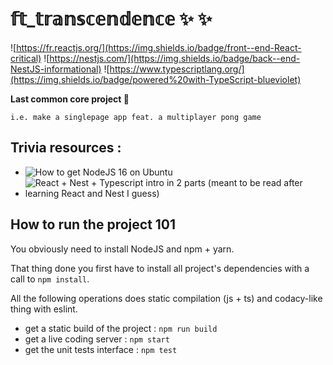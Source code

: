 # 𝕗𝕥_𝕥𝕣𝕒𝕟𝕤𝕔𝕖𝕟𝕕𝕖𝕟𝕔𝕖 ✨ ✨
![https://fr.reactjs.org/](https://img.shields.io/badge/front--end-React-critical) ![https://nestjs.com/](https://img.shields.io/badge/back--end-NestJS-informational) ![https://www.typescriptlang.org/](https://img.shields.io/badge/powered%20with-TypeScript-blueviolet)

**Last common core project 🙌**

`i.e. make a singlepage app feat. a multiplayer pong game`

## Trivia resources :
- ![How to get NodeJS 16 on Ubuntu](https://joshtronic.com/2021/05/09/how-to-install-nodejs-16-on-ubuntu-2004-lts/)
- ![React + Nest + Typescript intro in 2 parts (meant to be read after learning React and Nest I guess)](https://auth0.com/blog/modern-full-stack-development-with-nestjs-react-typescript-and-mongodb-part-1/)

## How to run the project 101
You obviously need to install NodeJS and npm + yarn.

That thing done you first have to install all project's dependencies with a call to `npm install`.

All the following operations does static compilation (js + ts) and codacy-like thing with eslint.
- get a static build of the project : `npm run build`
- get a live coding server : `npm start`
- get the unit tests interface : `npm test`

